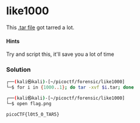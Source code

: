 # like1000
This [.tar file](https://jupiter.challenges.picoctf.org/static/52084b5ad360b25f9af83933114324e0/1000.tar) got tarred a lot.

#### Hints
Try and script this, it'll save you a lot of time

### Solution
```bash
┌──(kali㉿kali)-[~/picoctf/forensic/like1000]
└─$ for i in {1000..1}; do tar -xvf $i.tar; done

┌──(kali㉿kali)-[~/picoctf/forensic/like1000]
└─$ open flag.png

picoCTF{l0t5_0_TAR5}
```